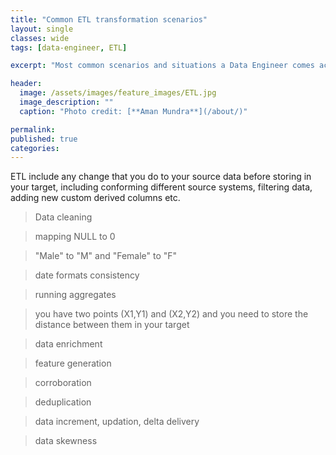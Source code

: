 ```yaml
---
title: "Common ETL transformation scenarios"
layout: single
classes: wide
tags: [data-engineer, ETL]

excerpt: "Most common scenarios and situations a Data Engineer comes across while building data pipelines and working with data"

header:
  image: /assets/images/feature_images/ETL.jpg
  image_description: ""
  caption: "Photo credit: [**Aman Mundra**](/about/)"

permalink:
published: true
categories: 
---
```


ETL include any change that you do to your source data before storing in your target, including conforming different source systems, 
filtering data, adding new custom derived columns etc.

> Data cleaning

> mapping NULL to 0 

> "Male" to "M" and "Female" to "F"

> date formats consistency

> running aggregates

> you have two points (X1,Y1) and (X2,Y2) and you need to store the distance between them in your target

> data enrichment 

> feature generation

> corroboration

> deduplication

> data increment, updation, delta delivery 

> data skewness